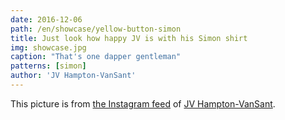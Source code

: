 ```yaml
---
date: 2016-12-06
path: /en/showcase/yellow-button-simon
title: Just look how happy JV is with his Simon shirt
img: showcase.jpg
caption: "That's one dapper gentleman"
patterns: [simon]
author: 'JV Hampton-VanSant'
---
```


This picture is from [the Instagram feed](https://www.instagram.com/p/BNsGBSVho4u/)  of [JV Hampton-VanSant](http://jvhvs.com/).
